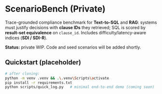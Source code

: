 # ScenarioBench (Private)

Trace-grounded compliance benchmark for **Text-to-SQL** and **RAG**: systems must justify decisions with **clause IDs** they retrieved; SQL is scored by **result-set equivalence** on `clause_id`. Includes difficulty/latency-aware indices (**SDI / SDI-R**).

**Status:** private WIP. Code and seed scenarios will be added shortly.

## Quickstart (placeholder)
```bash
# after cloning:
python -m venv .venv && .\.venv\Scripts\activate
pip install -r requirements.txt
python scripts/quick_log.py   # minimal end-to-end demo (coming soon)

